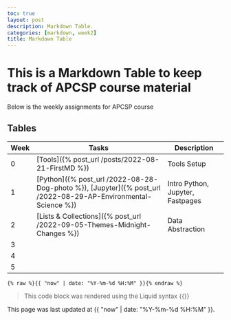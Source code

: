 ```yaml
---
toc: true
layout: post
description: Markdown Table.
categories: [markdown, week2]
title: Markdown Table
---
```

# This is a Markdown Table to keep track of APCSP course material
Below is the weekly assignments for APCSP course

## Tables

| Week |Tasks | Description |
|-|-|-|
| 0  | [Tools]({% post_url /posts/2022-08-21-FirstMD %}) | Tools Setup |
| 1  | [Python]({% post_url /2022-08-28-Dog-photo %}), [Jupyter]({% post_url /2022-08-29-AP-Environmental-Science %}) | Intro Python, Jupyter, Fastpages |
| 2  | [Lists & Collections]({% post_url /2022-09-05-Themes-Midnight-Changes %}) | Data Abstraction  |
| 3  |  | |
| 4  | |  |
| 5  |  |  |

<pre><code>{% raw %}{{ "now" | date: "%Y-%m-%d %H:%M" }}{% endraw %}</code></pre>
<blockquote><p>This code block was rendered using the Liquid syntax {{}}</p></blockquote>


This page was last updated at {{ "now" | date: "%Y-%m-%d %H:%M" }}.


